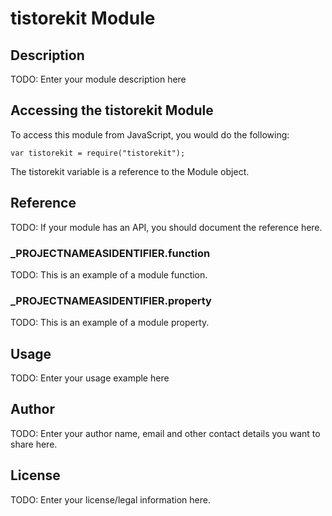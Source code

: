# tistorekit Module

## Description

TODO: Enter your module description here

## Accessing the tistorekit Module

To access this module from JavaScript, you would do the following:

	var tistorekit = require("tistorekit");

The tistorekit variable is a reference to the Module object.	

## Reference

TODO: If your module has an API, you should document
the reference here.

### ___PROJECTNAMEASIDENTIFIER__.function

TODO: This is an example of a module function.

### ___PROJECTNAMEASIDENTIFIER__.property

TODO: This is an example of a module property.

## Usage

TODO: Enter your usage example here

## Author

TODO: Enter your author name, email and other contact
details you want to share here. 

## License

TODO: Enter your license/legal information here.
